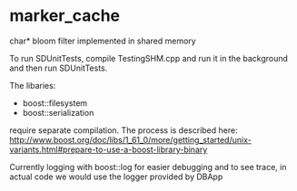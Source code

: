 # marker_cache

char* bloom filter implemented in shared memory

To run SDUnitTests, compile TestingSHM.cpp and run it in the background and then run SDUnitTests.

The libaries:
  - boost::filesystem
  - boost::serialization

require separate compilation. The process is described here: http://www.boost.org/doc/libs/1_61_0/more/getting_started/unix-variants.html#prepare-to-use-a-boost-library-binary

Currently logging with boost::log for easier debugging and to see trace, in actual code we would use the logger provided by DBApp

